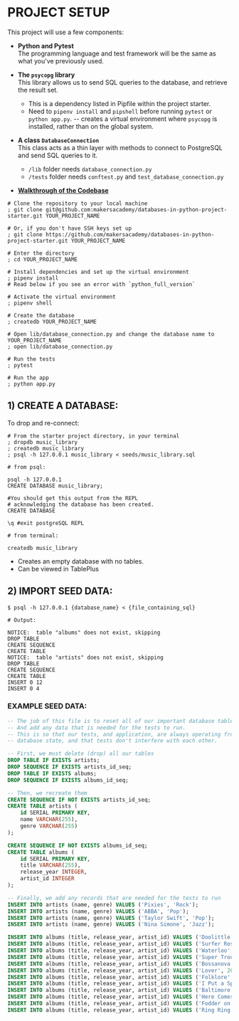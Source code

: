 # PROJECT SETUP

This project will use a few components:

* **Python and Pytest**  
  The programming language and test framework will be the same as what you've
  previously used.

* **The `psycopg` library**  
  This library allows us to send SQL queries to the database, and retrieve the
  result set.

  * This is a dependency listed in Pipfile within the project starter.
  * Need to `pipenv install` and `pipshell` before running `pytest` or `python app.py`. -- creates a virtual environment where `psycopg` is installed, rather than on the global system.

* **A class `DatabaseConnection`**  
  This class acts as a thin layer with methods to connect to PostgreSQL and send SQL queries to it.
  * `/lib` folder needs `database_connection.py`
  * `/tests` folder needs `conftest.py` and `test_database_connection.py`

* **[Walkthrough of the Codebase](https://www.youtube.com/watch?v=8dBADUN8gdg&t=287s)**

``` shell
# Clone the repository to your local machine
; git clone git@github.com:makersacademy/databases-in-python-project-starter.git YOUR_PROJECT_NAME

# Or, if you don't have SSH keys set up
; git clone https://github.com/makersacademy/databases-in-python-project-starter.git YOUR_PROJECT_NAME

# Enter the directory
; cd YOUR_PROJECT_NAME

# Install dependencies and set up the virtual environment
; pipenv install
# Read below if you see an error with `python_full_version`

# Activate the virtual environment
; pipenv shell

# Create the database
; createdb YOUR_PROJECT_NAME

# Open lib/database_connection.py and change the database name to YOUR_PROJECT_NAME
; open lib/database_connection.py

# Run the tests
; pytest

# Run the app
; python app.py
```



## 1) CREATE A DATABASE:

To drop and re-connect:
```
# From the starter project directory, in your terminal
; dropdb music_library
; createdb music_library
; psql -h 127.0.0.1 music_library < seeds/music_library.sql
```

``` shell
# from psql:

psql -h 127.0.0.1
CREATE DATABASE music_library;

#You should get this output from the REPL
# acknowledging the database has been created.
CREATE DATABASE

\q #exit postgreSQL REPL
```

``` shell
# from terminal:

createdb music_library
```

* Creates an empty database with no tables.
* Can be viewed in TablePlus

## 2) IMPORT SEED DATA:

```
$ psql -h 127.0.0.1 {database_name} < {file_containing_sql}
```
``` shell
# Output:

NOTICE:  table "albums" does not exist, skipping
DROP TABLE
CREATE SEQUENCE
CREATE TABLE
NOTICE:  table "artists" does not exist, skipping
DROP TABLE
CREATE SEQUENCE
CREATE TABLE
INSERT 0 12
INSERT 0 4
```

### EXAMPLE SEED DATA:

``` sql
-- The job of this file is to reset all of our important database tables.
-- And add any data that is needed for the tests to run.
-- This is so that our tests, and application, are always operating from a fresh
-- database state, and that tests don't interfere with each other.

-- First, we must delete (drop) all our tables
DROP TABLE IF EXISTS artists;
DROP SEQUENCE IF EXISTS artists_id_seq;
DROP TABLE IF EXISTS albums;
DROP SEQUENCE IF EXISTS albums_id_seq;

-- Then, we recreate them
CREATE SEQUENCE IF NOT EXISTS artists_id_seq;
CREATE TABLE artists (
    id SERIAL PRIMARY KEY,
    name VARCHAR(255),
    genre VARCHAR(255)
);

CREATE SEQUENCE IF NOT EXISTS albums_id_seq;
CREATE TABLE albums (
    id SERIAL PRIMARY KEY,
    title VARCHAR(255),
    release_year INTEGER,
    artist_id INTEGER
);

-- Finally, we add any records that are needed for the tests to run
INSERT INTO artists (name, genre) VALUES ('Pixies', 'Rock');
INSERT INTO artists (name, genre) VALUES ('ABBA', 'Pop');
INSERT INTO artists (name, genre) VALUES ('Taylor Swift', 'Pop');
INSERT INTO artists (name, genre) VALUES ('Nina Simone', 'Jazz');

INSERT INTO albums (title, release_year, artist_id) VALUES ('Doolittle', 1989, 1);
INSERT INTO albums (title, release_year, artist_id) VALUES ('Surfer Rosa', 1988, 1);
INSERT INTO albums (title, release_year, artist_id) VALUES ('Waterloo', 1974, 2);
INSERT INTO albums (title, release_year, artist_id) VALUES ('Super Trouper', 1980, 2);
INSERT INTO albums (title, release_year, artist_id) VALUES ('Bossanova', 1990, 1);
INSERT INTO albums (title, release_year, artist_id) VALUES ('Lover', 2019, 3);
INSERT INTO albums (title, release_year, artist_id) VALUES ('Folklore', 2020, 3);
INSERT INTO albums (title, release_year, artist_id) VALUES ('I Put a Spell on You', 1965, 4);
INSERT INTO albums (title, release_year, artist_id) VALUES ('Baltimore', 1978, 4);
INSERT INTO albums (title, release_year, artist_id) VALUES ('Here Comes the Sun', 1971, 4);
INSERT INTO albums (title, release_year, artist_id) VALUES ('Fodder on My Wings', 1982, 4);
INSERT INTO albums (title, release_year, artist_id) VALUES ('Ring Ring', 1973, 2);
```

